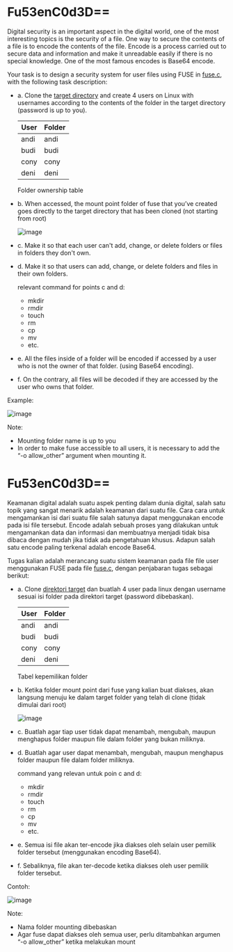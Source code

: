 # Fu53enC0d3D==

Digital security is an important aspect in the digital world, one of the most interesting topics is the security of a file. One way to secure the contents of a file is to encode the contents of the file. Encode is a process carried out to secure data and information and make it unreadable easily if there is no special knowledge. One of the most famous encodes is Base64 encode.

Your task is to design a security system for user files using FUSE in [fuse.c](./fuse.c), with the following task description:

- a. Clone the [target directory](https://github.com/hqlco/target.git) and create 4 users on Linux with usernames according to the contents of the folder in the target directory (password is up to you).

  | User | Folder |
  | ---- | ------ |
  | andi | andi   |
  | budi | budi   |
  | cony | cony   |
  | deni | deni   |

  Folder ownership table

- b. When accessed, the mount point folder of fuse that you’ve created goes directly to the target directory that has been cloned (not starting from root)

  ![image](https://github.com/arsitektur-jaringan-komputer/Modul-Sisop/assets/54766683/1383686d-9ba2-4493-9297-3cdfdb7dcdac)

- c. Make it so that each user can't add, change, or delete folders or files in folders they don't own.

- d. Make it so that users can add, change, or delete folders and files in their own folders.

  relevant command for points c and d:

  - mkdir
  - rmdir
  - touch
  - rm
  - cp
  - mv
  - etc.

- e. All the files inside of a folder will be encoded if accessed by a user who is not the owner of that folder. (using Base64 encoding).

- f. On the contrary, all files will be decoded if they are accessed by the user who owns that folder.

Example:

![image](https://github.com/arsitektur-jaringan-komputer/Modul-Sisop/assets/54766683/932c2acd-2f85-4abf-9fc9-9c38737d1605)

Note:

- Mounting folder name is up to you
- In order to make fuse accessible to all users, it is necessary to add the “-o allow_other” argument when mounting it.

# Fu53enC0d3D==

Keamanan digital adalah suatu aspek penting dalam dunia digital, salah satu topik yang sangat menarik adalah keamanan dari suatu file. Cara cara untuk mengamankan isi dari suatu file salah satunya dapat menggunakan encode pada isi file tersebut. Encode adalah sebuah proses yang dilakukan untuk mengamankan data dan informasi dan membuatnya menjadi tidak bisa dibaca dengan mudah jika tidak ada pengetahuan khusus. Adapun salah satu encode paling terkenal adalah encode Base64.

Tugas kalian adalah merancang suatu sistem keamanan pada file file user menggunakan FUSE pada file [fuse.c](./fuse.c), dengan penjabaran tugas sebagai berikut:

- a. Clone [direktori target](https://github.com/hqlco/target.git) dan buatlah 4 user pada linux dengan username sesuai isi folder pada direktori target (password dibebaskan).

  | User | Folder |
  | ---- | ------ |
  | andi | andi   |
  | budi | budi   |
  | cony | cony   |
  | deni | deni   |

  Tabel kepemilikan folder

- b. Ketika folder mount point dari fuse yang kalian buat diakses, akan langsung menuju ke dalam target folder yang telah di clone (tidak dimulai dari root)

  ![image](https://github.com/arsitektur-jaringan-komputer/Modul-Sisop/assets/54766683/1383686d-9ba2-4493-9297-3cdfdb7dcdac)

- c. Buatlah agar tiap user tidak dapat menambah, mengubah, maupun menghapus folder maupun file dalam folder yang bukan miliknya.

- d. Buatlah agar user dapat menambah, mengubah, maupun menghapus folder maupun file dalam folder miliknya.

  command yang relevan untuk poin c and d:
  
  - mkdir
  - rmdir
  - touch
  - rm
  - cp
  - mv
  - etc.

- e. Semua isi file akan ter-encode jika diakses oleh selain user pemilik folder tersebut (menggunakan encoding Base64).

- f. Sebaliknya, file akan ter-decode ketika diakses oleh user pemilik folder tersebut.

Contoh:

![image](https://github.com/arsitektur-jaringan-komputer/Modul-Sisop/assets/54766683/932c2acd-2f85-4abf-9fc9-9c38737d1605)

Note:

- Nama folder mounting dibebaskan
- Agar fuse dapat diakses oleh semua user, perlu ditambahkan argumen “-o allow_other” ketika melakukan mount

